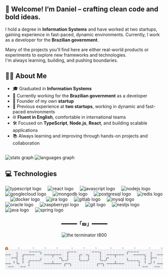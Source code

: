 ## 🚀 Welcome! I’m Daniel – crafting clean code and bold ideas.
I hold a degree in **Information Systems** and have worked at two startups, gaining experience in fast-paced, dynamic environments.
Currently, I work as a developer for the **Brazilian government**.  

Many of the projects you'll find here are either real-world products or experiments to explore new frameworks and technologies.  
I'm always learning, building, and pushing boundaries.
## 👨‍💻 About Me

- 🎓 Graduated in **Information Systems**  
- 💼 Currently working for the **Brazilian government** as a developer  
- 🚀 Founder of my own **startup**  
- 🧪 Previous experience at **two startups**, working in dynamic and fast-paced environments  
- 🌐 **Fluent in English**, comfortable in international teams  
- 🛠️ Focused on **TypeScript**, **Node.js**, **React**, and building scalable applications  
- 📚 Always learning and improving through hands-on projects and collaboration  

##

<div align="left">
  <img src="https://github-readme-stats-nu-flax-69.vercel.app/api?username=DanielQuintela&hide_title=true&hide_rank=false&show_icons=true&include_all_commits=true&count_private=true&disable_animations=false&theme=tokyonight&locale=en&hide_border=true&order=1" height="150" alt="stats graph"  />
  <img src="https://github-readme-stats-nu-flax-69.vercel.app/api/top-langs?username=DanielQuintela&locale=en&hide_title=true&layout=compact&card_width=320&langs_count=5&theme=tokyonight&hide_border=true&order=2" height="150" alt="languages graph"  />
</div>



<h2 align="left">💻 Technologies</h2>

<div align="left">
  <img src="https://cdn.jsdelivr.net/gh/devicons/devicon/icons/typescript/typescript-original.svg" height="40" alt="typescript logo"  />
  <img width="12" />
  <img src="https://cdn.jsdelivr.net/gh/devicons/devicon/icons/react/react-original.svg" height="40" alt="react logo"  />
  <img width="12" />
  <img src="https://cdn.jsdelivr.net/gh/devicons/devicon/icons/javascript/javascript-original.svg" height="40" alt="javascript logo"  />
  <img width="12" />
  <img src="https://cdn.jsdelivr.net/gh/devicons/devicon/icons/nodejs/nodejs-original.svg" height="40" alt="nodejs logo"  />
  <img width="12" />
  <img src="https://cdn.jsdelivr.net/gh/devicons/devicon/icons/googlecloud/googlecloud-original.svg" height="40" alt="googlecloud logo"  />
  <img width="12" />
  <img src="https://cdn.jsdelivr.net/gh/devicons/devicon/icons/mongodb/mongodb-original.svg" height="40" alt="mongodb logo"  />
  <img width="12" />
  <img src="https://cdn.jsdelivr.net/gh/devicons/devicon/icons/postgresql/postgresql-original.svg" height="40" alt="postgresql logo"  />
  <img width="12" />
  <img src="https://cdn.jsdelivr.net/gh/devicons/devicon/icons/redis/redis-original.svg" height="40" alt="redis logo"  />
  <img width="12" />
  <img src="https://cdn.jsdelivr.net/gh/devicons/devicon/icons/docker/docker-original.svg" height="40" alt="docker logo"  />
  <img width="12" />
  <img src="https://cdn.jsdelivr.net/gh/devicons/devicon/icons/jira/jira-original.svg" height="40" alt="jira logo"  />
  <img width="12" />
  <img src="https://cdn.jsdelivr.net/gh/devicons/devicon/icons/gitlab/gitlab-original.svg" height="40" alt="gitlab logo"  />
  <img width="12" />
  <img src="https://cdn.jsdelivr.net/gh/devicons/devicon/icons/mysql/mysql-original.svg" height="40" alt="mysql logo"  />
  <img width="12" />
  <img src="https://cdn.jsdelivr.net/gh/devicons/devicon/icons/oracle/oracle-original.svg" height="40" alt="oracle logo"  />
  <img width="12" />
  <img src="https://cdn.jsdelivr.net/gh/devicons/devicon/icons/raspberrypi/raspberrypi-original.svg" height="40" alt="raspberrypi logo"  />
  <img width="12" />
  <img src="https://cdn.jsdelivr.net/gh/devicons/devicon/icons/git/git-original.svg" height="40" alt="git logo"  />
  <img width="12" />
  <img src="https://cdn.jsdelivr.net/gh/devicons/devicon/icons/nestjs/nestjs-original.svg" height="40" alt="nestjs logo"  />
  <img width="12" />
  <img src="https://cdn.jsdelivr.net/gh/devicons/devicon/icons/java/java-original.svg" height="40" alt="java logo"  />
  <img width="12" />
  <img src="https://cdn.jsdelivr.net/gh/devicons/devicon/icons/spring/spring-original.svg" height="40" alt="spring logo"  />
</div>

</div>

###

<h3 align="center">━━━━━「₪」━━━━━</h3>


<div align = "center">
  <img height="160" src="https://media0.giphy.com/media/v1.Y2lkPTc5MGI3NjExODR4c3BhaGp4b3FheDd1NjVqZ2tyMm91eHUzazdmNGt2Y3gzbGpicyZlcD12MV9pbnRlcm5hbF9naWZfYnlfaWQmY3Q9Zw/l2JIireYxichTAGpq/giphy.gif" alt="the terminator t800" />
</div>

##

<picture>
  <source media="(prefers-color-scheme: dark)" srcset="https://raw.githubusercontent.com/DanielQuintela/DanielQuintela/output/pacman-contribution-graph-dark.svg">
  <source media="(prefers-color-scheme: light)" srcset="https://raw.githubusercontent.com/DanielQuintela/DanielQuintela/output/pacman-contribution-graph.svg">
  <img alt="pacman contribution graph" src="https://raw.githubusercontent.com/DanielQuintela/DanielQuintela/output/pacman-contribution-graph.svg">
</picture>

###
<!--
<h2 align="left">Contact</h2>

<div align="left">
  <a href="https://www.linkedin.com/in/daniel-borges-t800/" target="_blank">
    <img src="https://raw.githubusercontent.com/maurodesouza/profile-readme-generator/master/src/assets/icons/social/linkedin/default.svg" width="52" height="40" alt="linkedin logo"  />
  </a>
</div>

###


<!--
**DanielQuintela/DanielQuintela** is a ✨ _special_ ✨ repository because its `README.md` (this file) appears on your GitHub profile.

Here are some ideas to get you started:

- 🔭 I’m currently working on ...
- 🌱 I’m currently learning ...
- 👯 I’m looking to collaborate on ...
- 🤔 I’m looking for help with ...
- 💬 Ask me about ...
- 📫 How to reach me: ...
- 😄 Pronouns: ...
- ⚡ Fun fact: ...
-->
